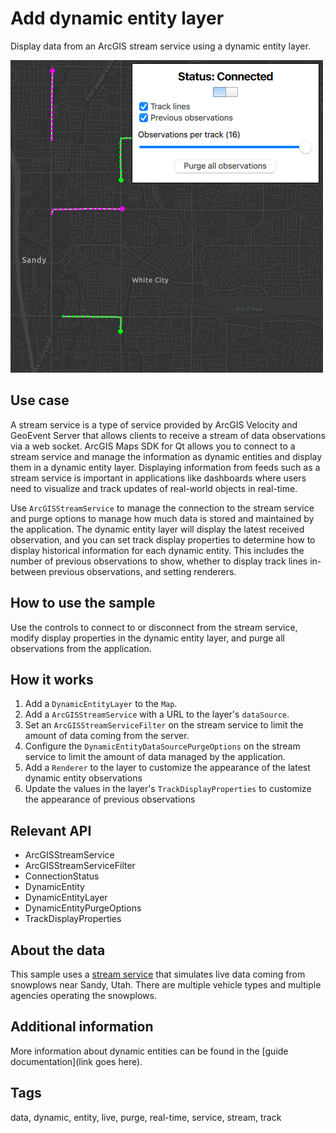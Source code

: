 # Add dynamic entity layer

Display data from an ArcGIS stream service using a dynamic entity layer.

![](screenshot.png)

## Use case

A stream service is a type of service provided by ArcGIS Velocity and GeoEvent Server that allows clients to receive a stream of data observations via a web socket. ArcGIS Maps SDK for Qt allows you to connect to a stream service and manage the information as dynamic entities and display them in a dynamic entity layer. Displaying information from feeds such as a stream service is important in applications like dashboards where users need to visualize and track updates of real-world objects in real-time.

Use `ArcGISStreamService` to manage the connection to the stream service and purge options to manage how much data is stored and maintained by the application. The dynamic entity layer will display the latest received observation, and you can set track display properties to determine how to display historical information for each dynamic entity. This includes the number of previous observations to show, whether to display track lines in-between previous observations, and setting renderers.

## How to use the sample

Use the controls to connect to or disconnect from the stream service, modify display properties in the dynamic entity layer, and purge all observations from the application.

## How it works

1. Add a `DynamicEntityLayer` to the `Map`.
2. Add a `ArcGISStreamService` with a URL to the layer's `dataSource`.
3. Set an `ArcGISStreamServiceFilter` on the stream service to limit the amount of data coming from the server.
4. Configure the `DynamicEntityDataSourcePurgeOptions` on the stream service to limit the amount of data managed by the application.
5. Add a `Renderer` to the layer to customize the appearance of the latest dynamic entity observations
6. Update the values in the layer's `TrackDisplayProperties` to customize the appearance of previous observations

## Relevant API

* ArcGISStreamService
* ArcGISStreamServiceFilter
* ConnectionStatus
* DynamicEntity
* DynamicEntityLayer
* DynamicEntityPurgeOptions
* TrackDisplayProperties

## About the data

This sample uses a [stream service](https://realtimegis2016.esri.com:6443/arcgis/rest/services/SandyVehicles/StreamServer) that simulates live data coming from snowplows near Sandy, Utah. There are multiple vehicle types and multiple agencies operating the snowplows.

## Additional information

More information about dynamic entities can be found in the [guide documentation](link goes here).

## Tags

data, dynamic, entity, live, purge, real-time, service, stream, track

